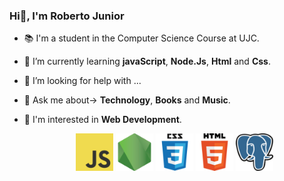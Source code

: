 ### Hi👋, I'm Roberto Junior

- 📚 I'm a student in the Computer Science Course at UJC.
- 🌱 I’m currently learning **javaScript**, **Node.Js**, **Html** and **Css**.
- 🤔 I’m looking for help with ...
- 💬 Ask me about-> **Technology**, **Books** and **Music**.
- 🌱 I'm interested in **Web Development**. 



 
 
 
 
   <p align="center">
    <img src="https://raw.githubusercontent.com/github/explore/80688e429a7d4ef2fca1e82350fe8e3517d3494d/topics/javascript/javascript.png" alt="javascript" width="60" height="60"/>
    <img src="https://raw.githubusercontent.com/github/explore/80688e429a7d4ef2fca1e82350fe8e3517d3494d/topics/nodejs/nodejs.png" alt="nodejs" width="60" height="60"/>
    <img src="https://raw.githubusercontent.com/github/explore/80688e429a7d4ef2fca1e82350fe8e3517d3494d/topics/css/css.png" alt="css" width="60" height="60"/>
    <img src="https://raw.githubusercontent.com/github/explore/80688e429a7d4ef2fca1e82350fe8e3517d3494d/topics/html/html.png" alt="html5" width="60" height="60"/>
    <img src="https://raw.githubusercontent.com/github/explore/80688e429a7d4ef2fca1e82350fe8e3517d3494d/topics/postgresql/postgresql.png" alt="postgresql" width="60" height="60"/>
</p>

